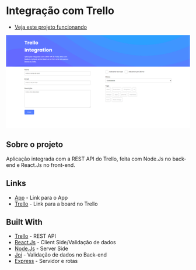 # Integração com Trello
- [Veja este projeto funcionando](https://trello-react-node.herokuapp.com/)

![](client/public/git-image.png)

## Sobre o projeto
Aplicação integrada com a REST API do Trello, feita com Node.Js no back-end e React.Js no front-end.

## Links
- [App](https://trello-react-node.herokuapp.com/) - Link para o App
- [Trello](https://trello.com/b/AA4T6jQB/trello-interaction) - Link para a board no Trello

## Built With

- [Trello](https://developer.atlassian.com/cloud/trello/rest/api-group-actions/) - REST API
- [React.Js](https://pt-br.reactjs.org/) - Client Side/Validação de dados
- [Node.Js](https://nodejs.org/en/) - Server Side
- [Joi](https://www.npmjs.com/package/joi) - Validação de dados no Back-end
- [Express](https://expressjs.com/) - Servidor e rotas

